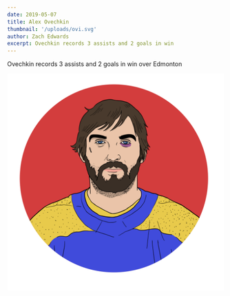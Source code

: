 ```yaml
---
date: 2019-05-07
title: Alex Ovechkin
thumbnail: '/uploads/ovi.svg'
author: Zach Edwards
excerpt: Ovechkin records 3 assists and 2 goals in win
---
```


Ovechkin records 3 assists and 2 goals in win over Edmonton

![](/uploads/ovi.svg)
